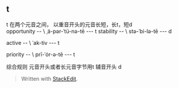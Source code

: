 ## t
t 在两个元音之间， 以重音开头的元音长短，长t，短d     
opportunity -- \ ˌä-pər-ˈtü-nə-tē  --- t
stability -- \ stə-ˈbi-lə-tē --- d
 

active -- \ ˈak-tiv --- t

priority -- \ prī-ˈȯr-ə-tē --- t

综合规则 元音开头或者长元音字节用t
辅音开头 d

> Written with [StackEdit](https://stackedit.io/).
<!--stackedit_data:
eyJoaXN0b3J5IjpbLTE1NDYxNDIzNiwxNzU3MTAzOTgzLDYwOT
Y3NTcxOSwxNTg2Nzk1MTE2XX0=
-->